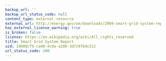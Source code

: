 ```yaml
---
backup_url: ''
backup_url_status_code: null
content_type: external-resource
external_url: http://energy.gov/oe/downloads/2009-smart-grid-system-report-july-2009
has_external_license_warning: true
is_broken: false
license: https://en.wikipedia.org/wiki/All_rights_reserved
title: Smart Grid System Report
uid: 19608cf5-ca40-4c9a-a280-3d7c07b4c512
url_status_code: 200
---
```

